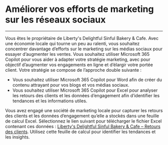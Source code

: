 # Améliorer vos efforts de marketing sur les réseaux sociaux
---
Vous êtes le propriétaire de Liberty's Delightful Sinful Bakery & Cafe. Avec une économie locale qui tourne un peu au ralenti, vous souhaitez concentrer davantage d’efforts sur le marketing sur les médias sociaux pour essayer d’augmenter les ventes. Vous souhaitez utiliser Microsoft 365 Copilot pour vous aider à adapter votre stratégie marketing, avec pour objectif d’augmenter vos engagements en ligne et d’élargir votre portée client. Votre stratégie se compose de l’approche double suivante :

 -  Vous souhaitez utiliser Microsoft 365 Copilot pour Word afin de créer du contenu attrayant pour vos blogs et vos médias sociaux.
 -  Vous souhaitez utiliser Microsoft 365 Copilot pour Excel pour analyser les retours des clients et les données d’engagement afin d’identifier les tendances et les informations utiles.

Vous avez engagé une société de marketing locale pour capturer les retours des clients et les données d’engagement qu’elle a stockés dans une feuille de calcul Excel. Sélectionnez le lien suivant pour télécharger le fichier Excel contenant ces données : [Liberty's Delightful Sinful Bakery & Cafe – Retours des clients](https://go.microsoft.com/fwlink/?linkid=2269125). Utilisez cette feuille de calcul pour identifier les tendances et les insights.
